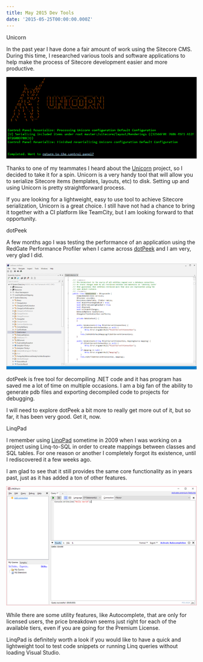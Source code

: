 ```yaml
---
title: May 2015 Dev Tools
date: '2015-05-25T00:00:00.000Z'
---
```


<p class="subtitle">Unicorn</p>

In the past year I have done a fair amount of work using the Sitecore CMS. During this time, I researched various tools and software applications to help make the process of Sitecore development easier and more productive.

<!--more-->

![Unicorn screenshot](./unicorn.jpg)

Thanks to one of my teammates I heard about the [Unicorn](https://github.com/kamsar/Unicorn) project, so I decided to take it for a spin. Unicorn is a very handy tool that will allow you to serialize Sitecore items (templates, layouts, etc) to disk. Setting up and using Unicorn is pretty straightforward process.

If you are looking for a lightweight, easy to use tool to achieve Sitecore serialization, Unicorn is a great choice. I still have not had a chance to bring it together with a CI platform like TeamCity, but I am looking forward to that opportunity.

<p class="subtitle">dotPeek</p>

A few months ago I was testing the performance of an application using the RedGate Performance Profiler when I came across [dotPeek](https://www.jetbrains.com/decompiler/) and I am very, very glad I did.

![dotPeek screenshot](./dotpeek.png)

dotPeek is free tool for decompiling .NET code and it has program has saved me a lot of time on multiple occasions. I am a big fan of the ability to generate pdb files and exporting decompiled code to projects for debugging.

I will need to explore dotPeek a bit more to really get more out of it, but so far, it has been very good. Get it, now.

<p class="subtitle">LinqPad</p>

I remember using [LinqPad](https://www.linqpad.net/) sometime in 2009 when I was working on a project using Linq-to-SQL in order to create mappings between classes and SQL tables. For one reason or another I completely forgot its existence, until I rediscovered it a few weeks ago.

I am glad to see that it still provides the same core functionality as in years past, just as it has added a ton of other features.

![LinqPad](./linqpad.png)

While there are some utility features, like Autocomplete, that are only for licensed users, the price breakdown seems just right for each of the available tiers, even if you are going for the Premium License.

LinqPad is definitely worth a look if you would like to have a quick and lightweight tool to test code snippets or running Linq queries without loading Visual Studio.
